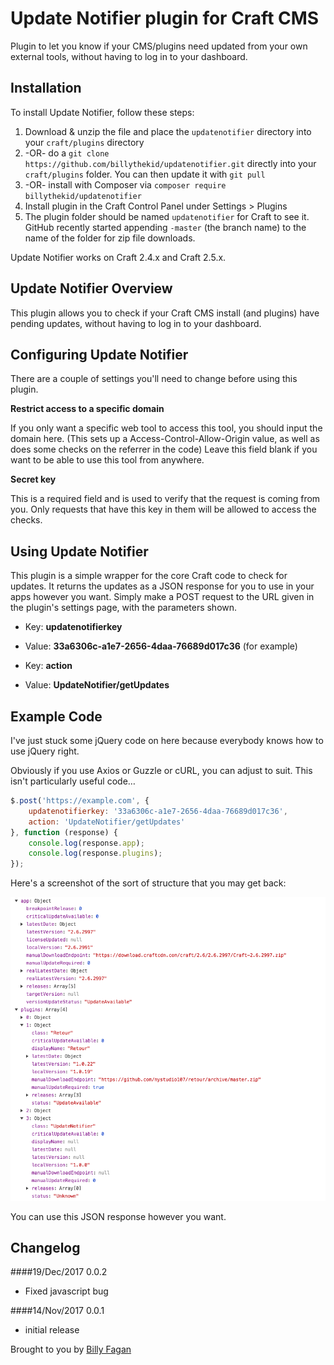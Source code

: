 # Update Notifier plugin for Craft CMS

Plugin to let you know if your CMS/plugins need updated from your own external tools, without having to log in to your dashboard.

## Installation

To install Update Notifier, follow these steps:

1. Download & unzip the file and place the `updatenotifier` directory into your `craft/plugins` directory
2.  -OR- do a `git clone https://github.com/billythekid/updatenotifier.git` directly into your `craft/plugins` folder.  You can then update it with `git pull`
3.  -OR- install with Composer via `composer require billythekid/updatenotifier`
4. Install plugin in the Craft Control Panel under Settings > Plugins
5. The plugin folder should be named `updatenotifier` for Craft to see it.  GitHub recently started appending `-master` (the branch name) to the name of the folder for zip file downloads.

Update Notifier works on Craft 2.4.x and Craft 2.5.x.

## Update Notifier Overview

This plugin allows you to check if your Craft CMS install (and plugins) have pending updates, without having to log in to your dashboard.

## Configuring Update Notifier

There are a couple of settings you'll need to change before using this plugin. 

**Restrict access to a specific domain**

If you only want a specific web tool to access this tool, you should input the domain here. 
(This sets up a Access-Control-Allow-Origin value, as well as does some checks on the referrer in the code)
Leave this field blank if you want to be able to use this tool from anywhere.

**Secret key**

This is a required field and is used to verify that the request is coming from you. Only requests that have this key in them will be allowed to access the checks.

## Using Update Notifier

This plugin is a simple wrapper for the core Craft code to check for updates. It returns the updates as a JSON response for you to use in your apps however you want. Simply make a POST request to the URL given in the plugin's settings page, with the parameters shown.

* Key: **updatenotifierkey**
* Value: **33a6306c-a1e7-2656-4daa-76689d017c36** (for example)

* Key: **action** 
* Value: **UpdateNotifier/getUpdates** 

## Example Code

I've just stuck some jQuery code on here because everybody knows how to use jQuery right.

Obviously if you use Axios or Guzzle or cURL, you can adjust to suit. This isn't particularly useful code…

```js
$.post('https://example.com', {
    updatenotifierkey: '33a6306c-a1e7-2656-4daa-76689d017c36',
    action: 'UpdateNotifier/getUpdates'
}, function (response) {
    console.log(response.app);
    console.log(response.plugins);
});
```
Here's a screenshot of the sort of structure that you may get back:

 ![Screenshot](resources/screenshots/Example-Responses.png?raw=true)

You can use this JSON response however you want.

## Changelog

####19/Dec/2017 0.0.2

* Fixed javascript bug

####14/Nov/2017 0.0.1

* initial release

Brought to you by [Billy Fagan](https://billyfagan.co.uk)

